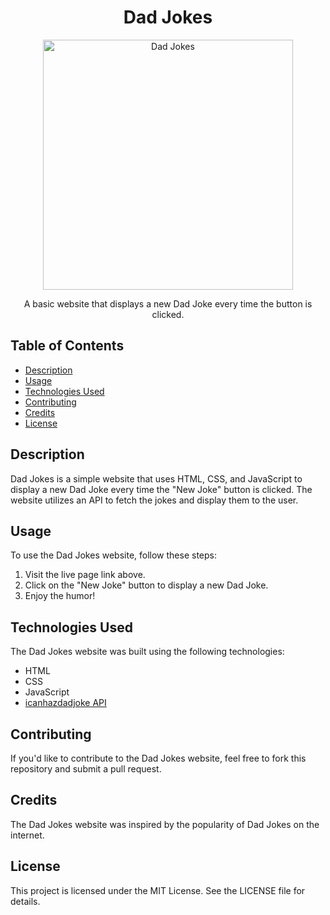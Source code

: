 <h1 align="center">Dad Jokes</h1>

<p align="center">
  <img src="./images/dadjokes.png" alt="Dad Jokes" width="400" />
</p>

<p align="center">A basic website that displays a new Dad Joke every time the button is clicked.</p>

## Table of Contents

- [Description](#description)
- [Usage](#usage)
- [Technologies Used](#technologies-used)
- [Contributing](#contributing)
- [Credits](#credits)
- [License](#license)

## Description

Dad Jokes is a simple website that uses HTML, CSS, and JavaScript to display a new Dad Joke every time the "New Joke" button is clicked. The website utilizes an API to fetch the jokes and display them to the user.

## Usage

To use the Dad Jokes website, follow these steps:

1. Visit the live page link above.
2. Click on the "New Joke" button to display a new Dad Joke.
3. Enjoy the humor!

## Technologies Used

The Dad Jokes website was built using the following technologies:

- HTML
- CSS
- JavaScript
- [icanhazdadjoke API](https://icanhazdadjoke.com/api)

## Contributing

If you'd like to contribute to the Dad Jokes website, feel free to fork this repository and submit a pull request.

## Credits

The Dad Jokes website was inspired by the popularity of Dad Jokes on the internet.

## License

This project is licensed under the MIT License. See the LICENSE file for details.
